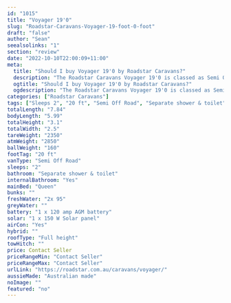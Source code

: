 ```yaml
---
id: "1015"
title: "Voyager 19'0"
slug: "Roadstar-Caravans-Voyager-19-foot-0-foot"
draft: "false"
author: "Sean"
seealsolinks: "1"
section: "review"
date: "2022-10-10T22:00:09+11:00"
meta:
  title: "Should I buy Voyager 19'0 by Roadstar Caravans?"
  description: "The Roadstar Caravans Voyager 19'0 is classed as Semi Off Road, and sleeps 2 people. It is Australian made and comes in at 20 ft. It generally has Separate shower & toilet."
  ogtitle: "Should I buy Voyager 19'0 by Roadstar Caravans?"
  ogdescription: "The Roadstar Caravans Voyager 19'0 is classed as Semi Off Road, and sleeps 2 people. It is Australian made and comes in at 20 ft. It generally has Separate shower & toilet."
categories: ["Roadstar Caravans"]
tags: ["Sleeps 2", "20 ft", "Semi Off Road", "Separate shower & toilet", "Full height", "Price Unknown", "Australian made"]
totalLength: "7.84"
bodyLength: "5.99"
totalHeight: "3.1"
totalWidth: "2.5"
tareWeight: "2350"
atmWeight: "2850"
ballWeight: "160"
footTag: "20 ft"
vanType: "Semi Off Road"
sleeps: "2"
bathroom: "Separate shower & toilet"
internalBathroom: "Yes"
mainBed: "Queen"
bunks: ""
freshWater: "2x 95"
greyWater: ""
battery: "1 x 120 amp AGM battery"
solar: "1 x 150 W Solar panel"
airCon: "Yes"
hybrid: ""
roofType: "Full height"
towHitch: ""
price: Contact Seller
priceRangeMin: "Contact Seller"
priceRangeMax: "Contact Seller"
urlLink: "https://roadstar.com.au/caravans/voyager/"
aussieMade: "Australian made"
noImage: ""
featured: "no"
---
```

